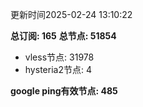 更新时间2025-02-24 13:10:22

**总订阅: 165**
**总节点: 51854**
- vless节点: 31978
- hysteria2节点: 4

**google ping有效节点: 485**
